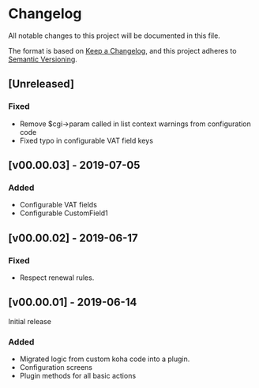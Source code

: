 # Changelog
All notable changes to this project will be documented in this file.

The format is based on [Keep a Changelog](https://keepachangelog.com/en/1.0.0/),
and this project adheres to [Semantic Versioning](https://semver.org/spec/v2.0.0.html).

## [Unreleased]

### Fixed
- Remove $cgi->param called in list context warnings from configuration code
- Fixed typo in configurable VAT field keys

## [v00.00.03] - 2019-07-05

### Added
- Configurable VAT fields
- Configurable CustomField1

## [v00.00.02] - 2019-06-17

### Fixed
- Respect renewal rules.

## [v00.00.01] - 2019-06-14

Initial release

### Added
- Migrated logic from custom koha code into a plugin.
- Configuration screens
- Plugin methods for all basic actions


